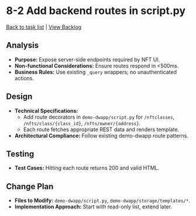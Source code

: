 # 8-2 Add backend routes in script.py

[Back to task list](./tasks.md) | [View Backlog](../backlog.md#user-content-8)

## Analysis
- **Purpose:** Expose server-side endpoints required by NFT UI.
- **Non-functional Considerations:** Ensure routes respond in <500ms.
- **Business Rules:** Use existing `_query` wrappers; no unauthenticated actions.

## Design
- **Technical Specifications:**
  - Add route decorators in `demo-dwapp/script.py` for `/nftclasses`, `/nfts/class/{class_id}`, `/nfts/owner/{address}`.
  - Each route fetches appropriate REST data and renders template.
- **Architectural Compliance:** Follow existing demo-dwapp route patterns.

## Testing
- **Test Cases:** Hitting each route returns 200 and valid HTML.

## Change Plan
- **Files to Modify:** `demo-dwapp/script.py`, `demo-dwapp/storage/templates/*`.
- **Implementation Approach:** Start with read-only list, extend later. 
